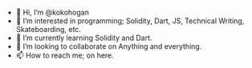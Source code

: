 - 👋 Hi, I’m @kokohogan
- 👀 I’m interested in programming; Solidity, Dart, JS, Technical Writing, Skateboarding, etc.
- 🌱 I’m currently learning Solidity and Dart.
- 💞️ I’m looking to collaborate on Anything and everything.
- 📫 How to reach me; on here.

<!---
kokohogan/kokohogan is a ✨ special ✨ repository because its `README.md` (this file) appears on your GitHub profile.
You can click the Preview link to take a look at your changes.
--->
